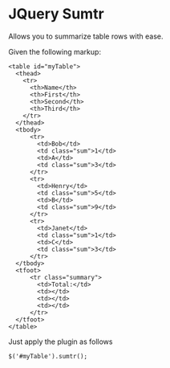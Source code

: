 JQuery Sumtr
============

Allows you to summarize table rows with ease.

Given the following markup:

    <table id="myTable">
      <thead>
        <tr>
          <th>Name</th>
          <th>First</th>
          <th>Second</th>
          <th>Third</th>
        </tr>
      </thead>
      <tbody>
          <tr>
            <td>Bob</td>
            <td class="sum">1</td>
            <td>A</td>
            <td class="sum">3</td>
          </tr>
          <tr>
            <td>Henry</td>
            <td class="sum">5</td>
            <td>B</td>
            <td class="sum">9</td>
          </tr>
          <tr>
            <td>Janet</td>
            <td class="sum">1</td>
            <td>C</td>
            <td class="sum">3</td>
          </tr>
      </tbody>
      <tfoot>
          <tr class="summary">
            <td>Total:</td>
            <td></td>
            <td></td>
            <td></td>
          </tr>
      </tfoot>
    </table>
    
Just apply the plugin as follows

    $('#myTable').sumtr();